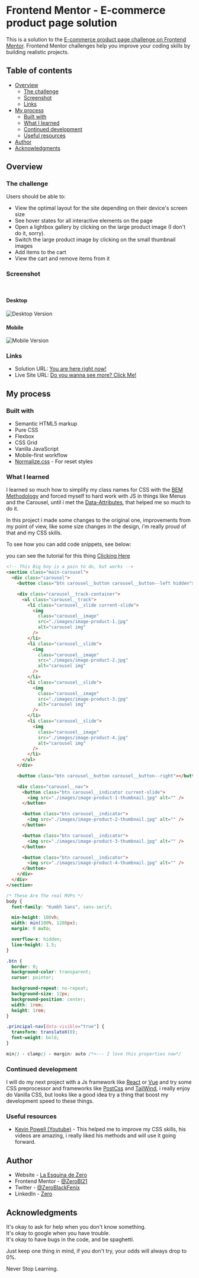 # Frontend Mentor - E-commerce product page solution

This is a solution to the [E-commerce product page challenge on Frontend Mentor](https://www.frontendmentor.io/challenges/ecommerce-product-page-UPsZ9MJp6). Frontend Mentor challenges help you improve your coding skills by building realistic projects.

## Table of contents

- [Overview](#overview)
  - [The challenge](#the-challenge)
  - [Screenshot](#screenshot)
  - [Links](#links)
- [My process](#my-process)
  - [Built with](#built-with)
  - [What I learned](#what-i-learned)
  - [Continued development](#continued-development)
  - [Useful resources](#useful-resources)
- [Author](#author)
- [Acknowledgments](#acknowledgments)

## Overview

### The challenge

Users should be able to:

- View the optimal layout for the site depending on their device's screen size
- See hover states for all interactive elements on the page
- Open a lightbox gallery by clicking on the large product image (I don't do it, sorry).
- Switch the large product image by clicking on the small thumbnail images
- Add items to the cart
- View the cart and remove items from it

### Screenshot
<br>
<h4>Desktop</h3>

![Desktop Version](./screenshots/desktop.png)

<h4>Mobile</h3>

![Mobile Version](./screenshots/mobile.png)


### Links

- Solution URL: [You are here right now!](https://github.com/ZeroBl21/ecommerce-product-page)
- Live Site URL: [Do you wanna see more? Click Me!](https://your-live-site-url.com)

## My process

### Built with

- Semantic HTML5 markup
- Pure CSS
- Flexbox
- CSS Grid
- Vanilla JavaScript
- Mobile-first workflow
- [Normalize.css](https://necolas.github.io/normalize.css/) - For reset styles

### What I learned

I learned so much how to simplify my class names for CSS with the [BEM Methodology](https://en.bem.info/methodology/) and forced myself to hard work with JS in things like Menus and the Carousel, until i met the [Data-Attributes](https://developer.mozilla.org/en-US/docs/Learn/HTML/Howto/Use_data_attributes), that helped me so much to do it.

In this project i made some changes to the original one, improvements from my point of view, like some size changes in the design, i'm really proud of that and my CSS skills.

To see how you can add code snippets, see below:

you can see the tutorial for this thing [Clicking Here](https://i.ytimg.com/an_webp/VYsVOamdB0g/mqdefault_6s.webp?du=3000&sqp=CPiJ-5AG&rs=AOn4CLBxe1u6xDXYtZSzwWSBeABm9eYszA)
```html
<!-- This Big boy is a pain to do, but works -->
<section class="main-carousel">
  <div class="carousel">
    <button class="btn carousel__button carousel__button--left hidden"></button>

    <div class="carousel__track-container">
      <ul class="carousel__track">
        <li class="carousel__slide current-slide">
          <img
            class="carousel__image"
            src="./images/image-product-1.jpg"
            alt="carousel img"
          />
        </li>
        <li class="carousel__slide">
          <img
            class="carousel__image"
            src="./images/image-product-2.jpg"
            alt="carousel img"
          />
        </li>
        <li class="carousel__slide">
          <img
            class="carousel__image"
            src="./images/image-product-3.jpg"
            alt="carousel img"
          />
        </li>
        <li class="carousel__slide">
          <img
            class="carousel__image"
            src="./images/image-product-4.jpg"
            alt="carousel img"
          />
        </li>
      </ul>
    </div>

    <button class="btn carousel__button carousel__button--right"></button>

    <div class="carousel__nav">
      <button class="btn carousel__indicator current-slide">
        <img src="./images/image-product-1-thumbnail.jpg" alt="" />
      </button>

      <button class="btn carousel__indicator">
        <img src="./images/image-product-2-thumbnail.jpg" alt="" />
      </button>

      <button class="btn carousel__indicator">
        <img src="./images/image-product-3-thumbnail.jpg" alt="" />
      </button>

      <button class="btn carousel__indicator">
        <img src="./images/image-product-4-thumbnail.jpg" alt="" />
      </button>
    </div>
  </div>
</section>
```

```css
/* These Are The real MVPs */
body {
  font-family: "Kumbh Sans", sans-serif;

  min-height: 100vh;
  width: min(100%, 1280px);
  margin: 0 auto;

  overflow-x: hidden;
  line-height: 1.5;
}

.btn {
  border: 0;
  background-color: transparent;
  cursor: pointer;

  background-repeat: no-repeat;
  background-size: 12px;
  background-position: center;
  width: 1rem;
  height: 1rem;
}

.principal-nav[data-visible="true"] {
  transform: translateX(0);
  font-weight: bold;
}

min() - clamp() - margin: auto /*<--- I love this properties now*/
```

### Continued development

I will do my next project with a Js framework like [React](https://es.reactjs.org/) or [Vue](https://vuejs.org/) and try some CSS preprocessor and frameworks like [PostCss](https://postcss.org/) and [TailWind](https://tailwindcss.com/), i really enjoy do Vanilla CSS, but looks like a good idea try a thing that boost my development speed to these things.

### Useful resources

- [Kevin Powell (Youtube)](https://www.youtube.com/kepowob) - This helped me to improve my CSS skills, his videos are amazing, i really liked his methods and will use it going forward.


## Author

- Website - [La Esquina de Zero](https://zerobl21.github.io/Portfolio/)
- Frontend Mentor - [@ZeroBl21](https://www.frontendmentor.io/profile/ZeroBl21)
- Twitter - [@ZeroBlackFenix](https://twitter.com/zeroblackfenix)
- LinkedIn - [Zero](https://www.linkedin.com/in/darwin-josue-p-461222233/)


## Acknowledgments

It's okay to ask for help when you don't know something. <br>
It's okay to google when you have trouble. <br>
It's okay to have bugs in the code, and be spaghetti.

Just keep one thing in mind, if you don't try, your odds will always drop to 0%.

Never Stop Learning.